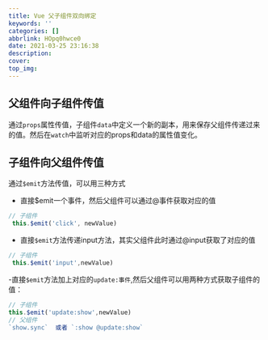 ```yaml
---
title: Vue 父子组件双向绑定
keywords: ''
categories: []
abbrlink: HOpq0hwce0
date: 2021-03-25 23:16:38
description:
cover:
top_img:
---
```



## 父组件向子组件传值

通过`props`属性传值，子组件`data`中定义一个新的副本，用来保存父组件传递过来的值。然后在`watch`中监听对应的props和data的属性值变化。

## 子组件向父组件传值

通过`$emit`方法传值，可以用三种方式

- 直接$emit一个事件，然后父组件可以通过@事件获取对应的值

```js
// 子组件
 this.$emit('click', newValue)
```

- 直接`$emit`方法传递input方法，其实父组件此时通过@input获取了对应的值

```js
// 子组件
 this.$emit('input',newValue)
```

-直接`$emit`方法加上对应的`update:事件`,然后父组件可以用两种方式获取子组件的值：

```js
// 子组件
this.$emit('update:show',newValue)
// 父组件
`show.sync`  或者 `:show @update:show`
```
